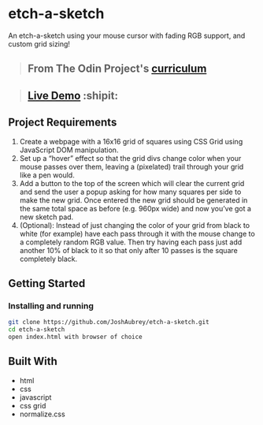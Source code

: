 # etch-a-sketch

An etch-a-sketch using your mouse cursor with fading RGB support, and custom grid sizing! 

> ## From The Odin Project's [curriculum](https://www.theodinproject.com/paths/foundations/courses/foundations/lessons/etch-a-sketch-project)

> ## [Live Demo](https://joshaubrey.github.io/etch-a-sketch/) :shipit:

## Project Requirements

1. Create a webpage with a 16x16 grid of squares using CSS Grid using JavaScript DOM manipulation.
2. Set up a “hover” effect so that the grid divs change color when your mouse passes over them, leaving a (pixelated) trail through your grid like a pen would.
3. Add a button to the top of the screen which will clear the current grid and send the user a popup asking for how many squares per side to make the new grid. Once entered the new grid should be generated in the same total space as before (e.g. 960px wide) and now you’ve got a new sketch pad.
4. (Optional): Instead of just changing the color of your grid from black to white (for example) have each pass through it with the mouse change to a completely random RGB value. Then try having each pass just add another 10% of black to it so that only after 10 passes is the square completely black.

## Getting Started

### Installing and running

```bash
git clone https://github.com/JoshAubrey/etch-a-sketch.git
cd etch-a-sketch
open index.html with browser of choice
```


## Built With

* html 
* css
* javascript
* css grid
* normalize.css
